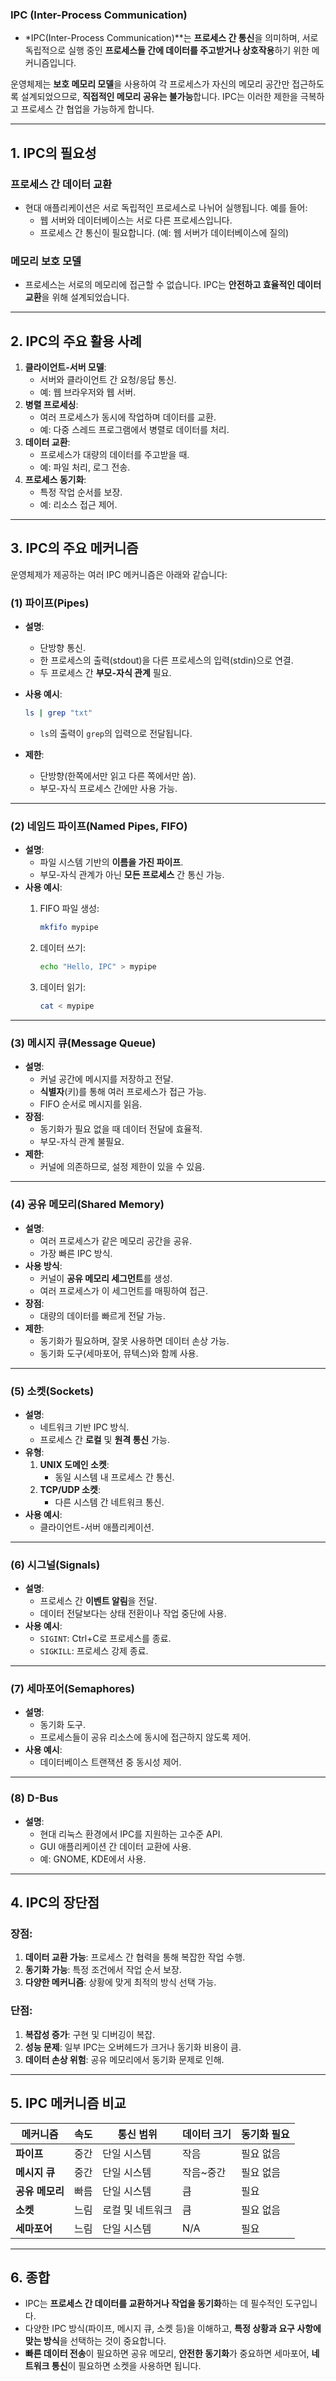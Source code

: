 ### **IPC (Inter-Process Communication)**

- *IPC(Inter-Process Communication)**는 **프로세스 간 통신**을 의미하며, 서로 독립적으로 실행 중인 **프로세스들 간에 데이터를 주고받거나 상호작용**하기 위한 메커니즘입니다.

운영체제는 **보호 메모리 모델**을 사용하여 각 프로세스가 자신의 메모리 공간만 접근하도록 설계되었으므로, **직접적인 메모리 공유는 불가능**합니다. IPC는 이러한 제한을 극복하고 프로세스 간 협업을 가능하게 합니다.

---

## **1. IPC의 필요성**

### 프로세스 간 데이터 교환

- 현대 애플리케이션은 서로 독립적인 프로세스로 나뉘어 실행됩니다.
예를 들어:
    - 웹 서버와 데이터베이스는 서로 다른 프로세스입니다.
    - 프로세스 간 통신이 필요합니다. (예: 웹 서버가 데이터베이스에 질의)

### 메모리 보호 모델

- 프로세스는 서로의 메모리에 접근할 수 없습니다.
IPC는 **안전하고 효율적인 데이터 교환**을 위해 설계되었습니다.

---

## **2. IPC의 주요 활용 사례**

1. **클라이언트-서버 모델**:
    - 서버와 클라이언트 간 요청/응답 통신.
    - 예: 웹 브라우저와 웹 서버.
2. **병렬 프로세싱**:
    - 여러 프로세스가 동시에 작업하며 데이터를 교환.
    - 예: 다중 스레드 프로그램에서 병렬로 데이터를 처리.
3. **데이터 교환**:
    - 프로세스가 대량의 데이터를 주고받을 때.
    - 예: 파일 처리, 로그 전송.
4. **프로세스 동기화**:
    - 특정 작업 순서를 보장.
    - 예: 리소스 접근 제어.

---

## **3. IPC의 주요 메커니즘**

운영체제가 제공하는 여러 IPC 메커니즘은 아래와 같습니다:

### **(1) 파이프(Pipes)**

- **설명**:
    - 단방향 통신.
    - 한 프로세스의 출력(stdout)을 다른 프로세스의 입력(stdin)으로 연결.
    - 두 프로세스 간 **부모-자식 관계** 필요.
- **사용 예시**:
    
    ```bash
    ls | grep "txt"
    
    ```
    
    - `ls`의 출력이 `grep`의 입력으로 전달됩니다.
- **제한**:
    - 단방향(한쪽에서만 읽고 다른 쪽에서만 씀).
    - 부모-자식 프로세스 간에만 사용 가능.

---

### **(2) 네임드 파이프(Named Pipes, FIFO)**

- **설명**:
    - 파일 시스템 기반의 **이름을 가진 파이프**.
    - 부모-자식 관계가 아닌 **모든 프로세스** 간 통신 가능.
- **사용 예시**:
    1. FIFO 파일 생성:
        
        ```bash
        mkfifo mypipe
        
        ```
        
    2. 데이터 쓰기:
        
        ```bash
        echo "Hello, IPC" > mypipe
        
        ```
        
    3. 데이터 읽기:
        
        ```bash
        cat < mypipe
        
        ```
        

---

### **(3) 메시지 큐(Message Queue)**

- **설명**:
    - 커널 공간에 메시지를 저장하고 전달.
    - **식별자**(키)를 통해 여러 프로세스가 접근 가능.
    - FIFO 순서로 메시지를 읽음.
- **장점**:
    - 동기화가 필요 없을 때 데이터 전달에 효율적.
    - 부모-자식 관계 불필요.
- **제한**:
    - 커널에 의존하므로, 설정 제한이 있을 수 있음.

---

### **(4) 공유 메모리(Shared Memory)**

- **설명**:
    - 여러 프로세스가 같은 메모리 공간을 공유.
    - 가장 빠른 IPC 방식.
- **사용 방식**:
    - 커널이 **공유 메모리 세그먼트**를 생성.
    - 여러 프로세스가 이 세그먼트를 매핑하여 접근.
- **장점**:
    - 대량의 데이터를 빠르게 전달 가능.
- **제한**:
    - 동기화가 필요하며, 잘못 사용하면 데이터 손상 가능.
    - 동기화 도구(세마포어, 뮤텍스)와 함께 사용.

---

### **(5) 소켓(Sockets)**

- **설명**:
    - 네트워크 기반 IPC 방식.
    - 프로세스 간 **로컬** 및 **원격 통신** 가능.
- **유형**:
    1. **UNIX 도메인 소켓**:
        - 동일 시스템 내 프로세스 간 통신.
    2. **TCP/UDP 소켓**:
        - 다른 시스템 간 네트워크 통신.
- **사용 예시**:
    - 클라이언트-서버 애플리케이션.

---

### **(6) 시그널(Signals)**

- **설명**:
    - 프로세스 간 **이벤트 알림**을 전달.
    - 데이터 전달보다는 상태 전환이나 작업 중단에 사용.
- **사용 예시**:
    - `SIGINT`: Ctrl+C로 프로세스를 종료.
    - `SIGKILL`: 프로세스 강제 종료.

---

### **(7) 세마포어(Semaphores)**

- **설명**:
    - 동기화 도구.
    - 프로세스들이 공유 리소스에 동시에 접근하지 않도록 제어.
- **사용 예시**:
    - 데이터베이스 트랜잭션 중 동시성 제어.

---

### **(8) D-Bus**

- **설명**:
    - 현대 리눅스 환경에서 IPC를 지원하는 고수준 API.
    - GUI 애플리케이션 간 데이터 교환에 사용.
    - 예: GNOME, KDE에서 사용.

---

## **4. IPC의 장단점**

### **장점**:

1. **데이터 교환 가능**: 프로세스 간 협력을 통해 복잡한 작업 수행.
2. **동기화 가능**: 특정 조건에서 작업 순서 보장.
3. **다양한 메커니즘**: 상황에 맞게 최적의 방식 선택 가능.

### **단점**:

1. **복잡성 증가**: 구현 및 디버깅이 복잡.
2. **성능 문제**: 일부 IPC는 오버헤드가 크거나 동기화 비용이 큼.
3. **데이터 손상 위험**: 공유 메모리에서 동기화 문제로 인해.

---

## **5. IPC 메커니즘 비교**

| **메커니즘** | **속도** | **통신 범위** | **데이터 크기** | **동기화 필요** |
| --- | --- | --- | --- | --- |
| **파이프** | 중간 | 단일 시스템 | 작음 | 필요 없음 |
| **메시지 큐** | 중간 | 단일 시스템 | 작음~중간 | 필요 없음 |
| **공유 메모리** | 빠름 | 단일 시스템 | 큼 | 필요 |
| **소켓** | 느림 | 로컬 및 네트워크 | 큼 | 필요 없음 |
| **세마포어** | 느림 | 단일 시스템 | N/A | 필요 |

---

## **6. 종합**

- IPC는 **프로세스 간 데이터를 교환하거나 작업을 동기화**하는 데 필수적인 도구입니다.
- 다양한 IPC 방식(파이프, 메시지 큐, 소켓 등)을 이해하고, **특정 상황과 요구 사항에 맞는 방식**을 선택하는 것이 중요합니다.
- **빠른 데이터 전송**이 필요하면 공유 메모리, **안전한 동기화**가 중요하면 세마포어, **네트워크 통신**이 필요하면 소켓을 사용하면 됩니다.